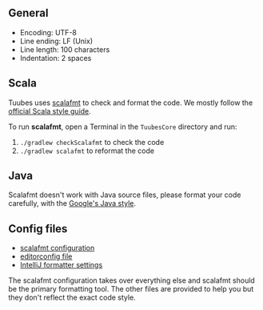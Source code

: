 ## General
- Encoding: UTF-8
- Line ending: LF (Unix)
- Line length: 100 characters
- Indentation: 2 spaces

## Scala
Tuubes uses [scalafmt](https://scalameta.org/scalafmt/) to check and format the code. We mostly follow the [official Scala style guide](https://docs.scala-lang.org/style/).

To run **scalafmt**, open a Terminal in the `TuubesCore` directory and run:
1. `./gradlew checkScalafmt` to check the code
2. `./gradlew scalafmt` to reformat the code

## Java
Scalafmt doesn't work with Java source files, please format your code carefully, with the [Google's Java style](https://google.github.io/styleguide/javaguide.html).

## Config files
- [scalafmt configuration](.scalafmt.conf)
- [editorconfig file](.editorconfig)
- [IntelliJ formatter settings](CodeStyle.xml)

The scalafmt configuration takes over everything else and scalafmt should be the primary formatting tool. The other files are provided to help you but they don't reflect the exact code style.
